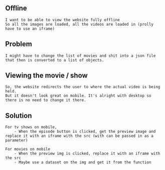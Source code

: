 ## Offline
    I want to be able to view the website fully offline 
    So all the images are loaded, all the videos are loaded in (prolly have to use an iframe)

## Problem
    I might have to change the list of movies and shit into a json file that then is converted to a list of objects.
    

## Viewing the movie / show
    So, the website redirects the user to where the actual video is being held.
    But it doesn't look great on mobile. It's alright with desktop so there is no need to change it there.

## Solution
    For tv shows on mobile,
        - When the episode button is clicked, get the preview image and replace it with an iframe with the src (with can be passed in as a parameter)

    For movies on mobile
        - When the preview img is clicked, replace it with an iframe with the src 
        - Maybe use a dataset on the img and get it from the function